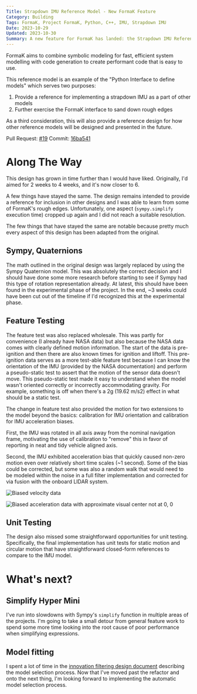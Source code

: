 ```yaml
---
Title: Strapdown IMU Reference Model - New FormaK Feature
Category: Building
Tags: FormaK, Project FormaK, Python, C++, IMU, Strapdown IMU
Date: 2023-10-29
Updated: 2023-10-30
Summary: A new feature for FormaK has landed: the Strapdown IMU Reference model. The model is now available for inclusion into new models and use as a reference for implementing future models.
---
```


FormaK aims to combine symbolic modeling for fast, efficient system modelling
with code generation to create performant code that is easy to use.

This reference model is an example of the "Python Interface to define models"
which serves two purposes:
1. Provide a reference for implementing a strapdown IMU as a part of other models
2. Further exercise the FormaK interface to sand down rough edges

As a third consideration, this will also provide a reference design for how
other reference models will be designed and presented in the future.

Pull Request: [#19](https://github.com/buckbaskin/formak/pull/19)
Commit: [16ba541](https://github.com/buckbaskin/formak/tree/16ba541e799dfe1b289618a7b27ec48847191172)

# Along The Way

This design has grown in time further than I would have liked. Originally, I'd
aimed for 2 weeks to 4 weeks, and it's now closer to 6.

A few things have stayed the same. The design remains intended to provide a
reference for inclusion in other designs and I was able to learn from some of
FormaK's rough edges. Unfortunately, one aspect (`sympy.simplify` execution
time) cropped up again and I did not reach a suitable resolution.

The few things that have stayed the same are notable because pretty much every
aspect of this design has been adapted from the original.

## Sympy, Quaternions

The math outlined in the original design was largely replaced by using the
Sympy Quaternion model. This was absolutely the correct decision and I should
have done some more research before starting to see if Sympy had this type of
rotation representation already. At latest, this should have been found in the
experimental phase of the project. In the end, ~3 weeks could have been cut out
of the timeline if I'd recognized this at the experimental phase.

## Feature Testing

The feature test was also replaced wholesale. This was partly for convenience
(I already have NASA data) but also because the NASA data comes with clearly
defined motion information. The start of the data is pre-ignition and then
there are also known times for ignition and liftoff. This pre-ignition data
serves as a more test-able feature test because I can know the orientation of
the IMU (provided by the NASA documentation) and perform a pseudo-static test
to assert that the motion of the sensor data doesn't move. This pseudo-static
test made it easy to understand when the model wasn't oriented correctly or
incorrectly accommodating gravity. For example, something is off when there's a
2g (19.62 m/s2) effect in what should be a static test.

The change in feature test also provided the motion for two extensions to the
model beyond the basics: calibration for IMU orientation and calibration for
IMU acceleration biases.

First, the IMU was rotated in all axis away from the nominal navigation frame,
motivating the use of calibration to "remove" this in favor of reporting in
neat and tidy vehicle aligned axis.

Second, the IMU exhibited acceleration bias that quickly caused non-zero motion
even over relatively short time scales (~1 second). Some of the bias could be
corrected, but some was also a random walk that would need to be modeled within
the noise in a full filter implementation and corrected for via fusion with the
onboard LIDAR system.

![Biased velocity data]({attach}/img/biased_imu_vel_data.jpg)

![Biased acceleration data with approximate visual center not at 0, 0]({attach}/img/biased_imu_accel_data.jpg)

## Unit Testing

The design also missed some straightforward opportunities for unit testing.
Specifically, the final implementation has unit tests for static motion and
circular motion that have straightforward closed-form references to compare to
the IMU model.

# What's next?

## Simplify Hyper Mini

I've run into slowdowns with Sympy's `simplify` function in multiple areas of
the projects. I'm going to take a small detour from general feature work to
spend some more time looking into the root cause of poor performance when
simplifying expressions.

## Model fitting

I spent a lot of time in the
[innovation filtering design document](https://github.com/buckbaskin/formak/blob/16ba541e799dfe1b289618a7b27ec48847191172/docs/designs/innovation_filtering.md)
describing the model selection process. Now that I've moved past the refactor
and onto the next thing, I'm looking forward to implementing the automatic
model selection process.

